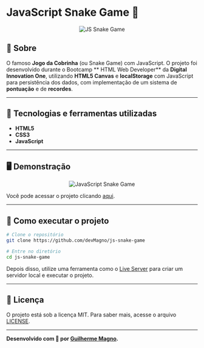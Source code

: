 # JavaScript Snake Game 🐍
<p align="center">
	<img src="https://i.imgur.com/gXSlLkM.png" alt="JS Snake Game" title="JS Snake Game">
</p>

## 📖 Sobre   
O famoso **Jogo da Cobrinha** (ou Snake Game) com JavaScript. O projeto foi desenvolvido durante o Bootcamp ** HTML Web Developer** da **Digital Innovation One**, utilizando **HTML5 Canvas** e **localStorage** com JavaScript para persistência dos dados, com implementação de um sistema de **pontuação** e de **recordes**.

---

## 🚀 Tecnologias e ferramentas utilizadas
- **HTML5**
- **CSS3**
- **JavaScript** 

---

## 🖥️ Demonstração
<p align="center">
	<img src="https://media1.giphy.com/media/fq8JHOzq9ZML4DDWfK/giphy.gif" alt="JavaScript Snake Game" title="JavaScript Snake Game">
</p>

Você pode acessar o projeto clicando [aqui](http://devmagno.github.io/js-snake-game).


---

## 🔧 Como executar o projeto

```bash
# Clone o repositório
git clone https://github.com/devMagno/js-snake-game

# Entre no diretório
cd js-snake-game
```
Depois disso, utilize uma ferramenta como o [Live Server](https://marketplace.visualstudio.com/items?itemName=ritwickdey.LiveServer) para criar um servidor local e executar o projeto.

---

## 📝 Licença

O projeto está sob a licença MIT. Para saber mais, acesse o arquivo [LICENSE](https://github.com/devMagno/js-snake-game/blob/master/LICENSE).

---
**Desenvolvido com 💚 por [Guilherme Magno](https://github.com/devmagno/).**
